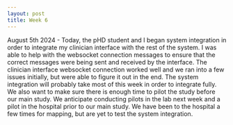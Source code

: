 ```yaml
---
layout: post
title: Week 6
---
```


August 5th 2024 - Today, the pHD student and I began system integration in order to integrate my clinician interface with the rest of the system. I was able to help with the websocket connection messages to ensure that the correct messages were being sent and received by the interface. The clinician interface websocket connection worked well and we ran into a few issues initially, but were able to figure it out in the end. The system integration will probably take most of this week in order to integrate fully. We also want to make sure there is enough time to pilot the study before our main study. We anticipate conducting pilots in the lab next week and a pilot in the hospital prior to our main study. We have been to the hospital a few times for mapping, but are yet to test the system integration.
